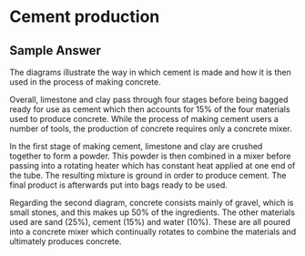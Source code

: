 # Cement production

## Sample Answer

The diagrams illustrate the way in which cement is made and how it is then used in the process of making concrete.

Overall, limestone and clay pass through four stages before being bagged ready for use as cement which then accounts for 15% of the four materials used to produce concrete. While the process of making cement users a number of tools, the production of concrete requires only a concrete mixer.

In the first stage of making cement, limestone and clay are crushed together to form a powder. This powder is then combined in a mixer before passing into a rotating heater which has constant heat applied at one end of the tube. The resulting mixture is ground in order to produce cement. The final product is afterwards put into bags ready to be used.

Regarding the second diagram, concrete consists mainly of gravel, which is small stones, and this makes up 50% of the ingredients. The other materials used are sand (25%), cement (15%) and water (10%). These are all poured into a concrete mixer which continually rotates to combine the materials and ultimately produces concrete.
